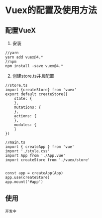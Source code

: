 # Vuex的配置及使用方法
## 配置VueX
1. 安装
```
//yarn
yarn add vuex@4.*
//npm
npm install -save vuex@4.*
```
2. 创建store.ts并且配置
```
//store.ts
import {createStore} from 'vuex'
export default createStore({
    state: {
    },
    mutations: {
    },
    actions: {
    },
    modules: {
    }
})

//main.ts
import { createApp } from 'vue'
import './style.css'
import App from './App.vue'
import createStore from './vuex/store'


const app = createApp(App)
app.use(createStore)
app.mount('#app')
```
## 使用
```
开发中
```